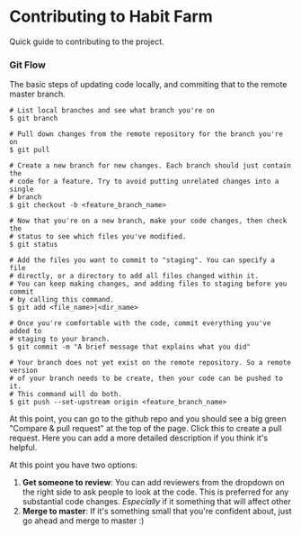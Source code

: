 # Contributing to Habit Farm
Quick guide to contributing to the project.

### Git Flow
The basic steps of updating code locally, and commiting that to the remote
master branch.

```
# List local branches and see what branch you're on
$ git branch

# Pull down changes from the remote repository for the branch you're on
$ git pull

# Create a new branch for new changes. Each branch should just contain the
# code for a feature. Try to avoid putting unrelated changes into a single 
# branch
$ git checkout -b <feature_branch_name>

# Now that you're on a new branch, make your code changes, then check the 
# status to see which files you've modified.
$ git status

# Add the files you want to commit to "staging". You can specify a file
# directly, or a directory to add all files changed within it.
# You can keep making changes, and adding files to staging before you commit
# by calling this command.
$ git add <file_name>|<dir_name>

# Once you're comfortable with the code, commit everything you've added to 
# staging to your branch.
$ git commit -m "A brief message that explains what you did"

# Your branch does not yet exist on the remote repository. So a remote version
# of your branch needs to be create, then your code can be pushed to it.
# This command will do both.
$ git push --set-upstream origin <feature_branch_name>
```
At this point, you can go to the github repo and you should see a big green
"Compare & pull request" at the top of the page. Click this to create a pull
request. Here you can add a more detailed description if you think it's helpful.

At this point you have two options:
1. __Get someone to review__: You can add reviewers from the dropdown on the 
right side to ask people to look at the code. This is preferred for any
substantial code changes. _Especially_ if it something that will affect other
2. __Merge to master__: If it's something small that you're confident about,
just go ahead and merge to master :)
